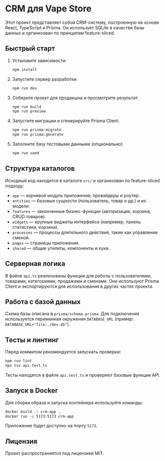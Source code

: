 # CRM для Vape Store

Этот проект представляет собой CRM-систему, построенную на основе React, TypeScript и Prisma. Он использует SQLite в качестве базы данных и организован по принципам feature-sliced.

## Быстрый старт

1. Установите зависимости:
   ```bash
   npm install
   ```
2. Запустите сервер разработки:
   ```bash
   npm run dev
   ```
3. Соберите проект для продакшна и просмотрите результат:
   ```bash
   npm run build
   npm run preview
   ```
4. Запустите миграции и сгенерируйте Prisma Client:
   ```bash
   npm run prisma:migrate
   npm run prisma:generate
   ```
5. Заполните базу тестовыми данными (опционально):
   ```bash
   npm run seed
   ```

## Структура каталогов

Исходный код находится в каталоге `src/` и организован по feature-sliced подходу:

- `app` — корневой модуль приложения, провайдеры и роутер.
- `entities` — базовые сущности (пользователь, товар и др.) и их модели.
- `features` — законченные бизнес-функции (авторизация, корзина, CRUD товаров).
- `widgets` — крупные виджеты интерфейса (например, панель статистики, корзина).
- `processes` — процессы длительного действия, такие как управление сменой.
- `pages` — страницы приложения.
- `shared` — общие утилиты, компоненты и хуки.

## Серверная логика

В файле `api.ts` реализованы функции для работы с пользователями, товарами, категориями, продажами и сменами. Они используют Prisma Client и экспортируются для использования в других частях проекта.

## Работа с базой данных

Схема базы описана в `prisma/schema.prisma`. Для подключения используется переменная окружения `DATABASE_URL` (пример: `DATABASE_URL="file:./dev.db"`).

## Тесты и линтинг

Перед коммитом рекомендуется запускать проверки:

```bash
npm run lint
npx tsx api.test.ts
```

Тесты находятся в файле `api.test.ts` и проверяют базовые функции API.

## Запуск в Docker

Для сборки образа и запуска контейнера используйте команды:

```bash
docker build -t crm-app .
docker run -p 5173:5173 crm-app
```

Приложение будет доступно на порту `5173`.

## Лицензия

Проект распространяется под лицензией MIT.

